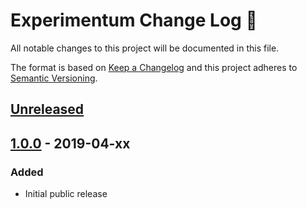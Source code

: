 # Experimentum Change Log 📝

All notable changes to this project will be documented in this file.

The format is based on [Keep a Changelog](http://keepachangelog.com/) and this project adheres to [Semantic Versioning](http://semver.org/).


## [Unreleased]

## [1.0.0] - 2019-04-xx
### Added
- Initial public release

[Unreleased]: https://github.com/pascalkleindienst/experimentum/compare/v1.0.0...HEAD
[1.0.0]: https://github.com/pascalkleindienst/experimentum/releases/tag/v1.0.0